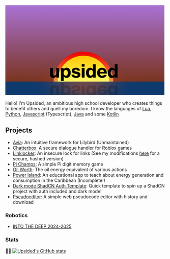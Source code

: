 <img src="https://raw.githubusercontent.com/Upsidedly/Upsidedly/main/upsided2.png" alt="Upsided" width="500"/>

Hello! I'm Upsided, an ambitious high school developer who creates things to benefit others and quell my boredom.
I know the languages of [Lua](https://www.lua.org/), [Python](https://www.python.org/), [Javascript](https://nodejs.org/en/) (Typescript), [Java](https://www.java.com/en/) and some [Kotlin](https://kotlinlang.org/)
## Projects
- [Avia](https://github.com/Upsidedly/avia): An intuitive framework for Lilybird (Unmaintained)
- [Chatterbox](https://github.com/Upsidedly/chatterbox): A secure dialogue handler for Roblox games
- [Linklocker](https://github.com/Upsidedly/locked-link): An insecure lock for links (See my modifications [here](https://github.com/ccsoftwareengineering/locked-link) for a secure, hashed version)
- [Pi Champs](https://github.com/Upsidedly/pi-champs): A simple Pi digit memory game
- [Oil Worth](https://github.com/Upsidedly/oil-worth): The oil energy equivalent of various actions
- [Power Island](https://github.com/ccsoftwareengineering/csf-coding-olympiad-2025): An educational app to teach about energy generation and consumption in the Caribbean (Incomplete!)
- [Dark mode ShadCN Auth Template](https://github.com/Upsidedly/darkmode-shadcn-auth-template): Quick template to spin up a ShadCN project with auth included and dark mode!
- [Pseudoeditor](https://github.com/Upsidedly/pseudoeditor): A simple web pseudocode editor with history and download
### Robotics
- [INTO THE DEEP 2024-2025](https://github.com/CC-Robotics/FTC_CAMPION_WORLDS)

### Stats
👷🏽
[![Upsided's GitHub stats](https://github-readme-stats.vercel.app/api?username=Upsidedly&theme=nord&show_icons=true)](https://github.com/anuraghazra/github-readme-stats)
